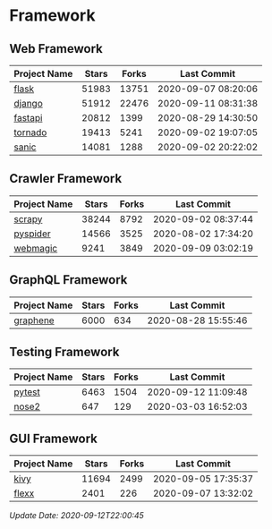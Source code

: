 # Framework

## Web Framework

| Project Name | Stars | Forks | Last Commit |
| ------------ | ----- | ----- | ----------- |
| [flask](https://github.com/pallets/flask) | 51983 | 13751 | 2020-09-07 08:20:06 |
| [django](https://github.com/django/django) | 51912 | 22476 | 2020-09-11 08:31:38 |
| [fastapi](https://github.com/tiangolo/fastapi) | 20812 | 1399 | 2020-08-29 14:30:50 |
| [tornado](https://github.com/tornadoweb/tornado) | 19413 | 5241 | 2020-09-02 19:07:05 |
| [sanic](https://github.com/huge-success/sanic) | 14081 | 1288 | 2020-09-02 20:22:02 |

## Crawler Framework

| Project Name | Stars | Forks | Last Commit |
| ------------ | ----- | ----- | ----------- |
| [scrapy](https://github.com/scrapy/scrapy) | 38244 | 8792 | 2020-09-02 08:37:44 |
| [pyspider](https://github.com/binux/pyspider) | 14566 | 3525 | 2020-08-02 17:34:20 |
| [webmagic](https://github.com/code4craft/webmagic) | 9241 | 3849 | 2020-09-09 03:02:19 |

## GraphQL Framework

| Project Name | Stars | Forks | Last Commit |
| ------------ | ----- | ----- | ----------- |
| [graphene](https://github.com/graphql-python/graphene) | 6000 | 634 | 2020-08-28 15:55:46 |

## Testing Framework

| Project Name | Stars | Forks | Last Commit |
| ------------ | ----- | ----- | ----------- |
| [pytest](https://github.com/pytest-dev/pytest) | 6463 | 1504 | 2020-09-12 11:09:48 |
| [nose2](https://github.com/nose-devs/nose2) | 647 | 129 | 2020-03-03 16:52:03 |

## GUI Framework

| Project Name | Stars | Forks | Last Commit |
| ------------ | ----- | ----- | ----------- |
| [kivy](https://github.com/kivy/kivy) | 11694 | 2499 | 2020-09-05 17:35:37 |
| [flexx](https://github.com/flexxui/flexx) | 2401 | 226 | 2020-09-07 13:32:02 |

*Update Date: 2020-09-12T22:00:45*
